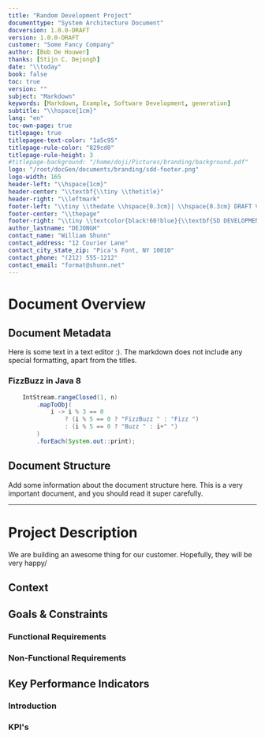 ```yaml
---
title: "Random Development Project"
documenttype: "System Architecture Document"
docversion: 1.0.0-DRAFT
version: 1.0.0-DRAFT
customer: "Some Fancy Company"
author: [Bob De Houwer]
thanks: [Stijn C. Dejongh]
date: "\\today"
book: false
toc: true
version: ""
subject: "Markdown"
keywords: [Markdown, Example, Software Development, generation]
subtitle: "\\hspace{1cm}"
lang: "en"
toc-own-page: true
titlepage: true
titlepagee-text-color: "1a5c95"
titlepage-rule-color: "829cd0"
titlepage-rule-height: 3
#titlepage-background: "/home/doji/Pictures/branding/background.pdf"
logo: "/root/docGen/documents/branding/sdd-footer.png"
logo-width: 165
header-left: "\\hspace{1cm}"
header-center: "\\textbf{\\tiny \\thetitle}"
header-right: "\\leftmark"
footer-left: "\\tiny \\thedate \\hspace{0.3cm}| \\hspace{0.3cm} DRAFT VERSION"
footer-center: "\\thepage"
footer-right: "\\tiny \\textcolor{black!60!blue}{\\textbf{SD DEVELOPMENT}} - \\theauthor"
author_lastname: "DEJONGH"
contact_name: "William Shunn"
contact_address: "12 Courier Lane"
contact_city_state_zip: "Pica's Font, NY 10010"
contact_phone: "(212) 555-1212"
contact_email: "format@shunn.net"
---
```


# Document Overview

## Document Metadata

Here is some text in a text editor :).
The markdown does not include any special formatting, apart from the titles.

### FizzBuzz in Java 8


```java
    IntStream.rangeClosed(1, n)
        .mapToObj(
            i -> i % 3 == 0 
                ? (i % 5 == 0 ? "FizzBuzz " : "Fizz ") 
                : (i % 5 == 0 ? "Buzz " : i+" ")
        )
        .forEach(System.out::print);
```


## Document Structure

Add some information about the document structure here.
This is a very important document, and you should read it super carefully.

---


# Project Description
We are building an awesome thing for our customer.
Hopefully, they will be very happy/

## Context

## Goals & Constraints

### Functional Requirements

### Non-Functional Requirements

## Key Performance Indicators

### Introduction

### KPI's 

